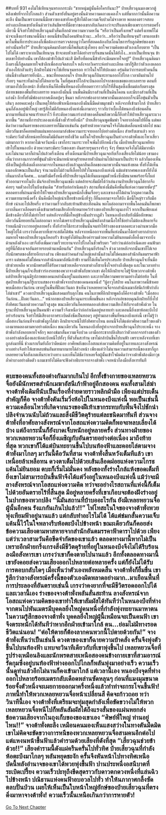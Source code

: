 ##บทที่ 931 คงไม่ใช่เทียนจุนหรอกกระมัง
“ชายหนุ่มผู้นั้นคือใครกันนะ?” ป๋ายเสี่ยวฉุนมองพวกตู้หลิงเฟยที่จากไปไกลแล้ว ส่วนตัวเขายังยืนอยู่ตรงนั้นด้วยความคลางแคลงใจ แต่ที่มากกว่านั้นคือความตะลึง นั่นเป็นเพราะตอนนี้มือขวาของเขายังคงรู้สึกได้ถึงความเจ็บปวดไม่จางหาย
พอลองตรวจสอบอย่างละเอียดเขายังเห็นด้วยว่าเส้นชีพจรที่มือขวาของเขากลับเกิดลางว่าจะปริแตกเพียงเพราะการตบครั้งเดียวนี้ นี่จึงทำให้ป๋ายเสี่ยวฉุนตัวสั่นเยือกด้วยความหวาดหวั่น
“หรือว่าเป็นครึ่งเทพ? แต่ครึ่งเทพก็ไม่น่าจะแข็งแกร่งขนาดนี้นี่นา ตอนนี้ข้าเป็นถึงคนฟ้าแล้วนะ...หรือว่า...หรือว่าเป็นเทียนจุน!! เขาแอบเข้ามาในพื้นที่การประลองก็เพื่อต้องการตรวจสอบดูว่าใครที่สอดคล้องกับเงื่อนไขการรับลูกศิษย์ของเขาอย่างนั้นหรือ?” ป่ายเสี่ยวฉุนคิดมาถึงตรงนี้ก็พลันสะดุ้งโหยง ตกใจความคิดของตัวเองเกือบตาย
“เป็นไปไม่ได้ เพราะหากเป็นเทียนจุน ข้าจะตบหัวเขาได้อย่างราบรื่นขนาดนั้นได้ยังไง...หากเป็นเทียนจุน ข้าตบเขาไปอย่างนั้น เขาก็ต้องฆ่าข้าไปแล้วน่ะสิ มีหรือที่ตอนนี้ข้ายังจะมีลมหายใจอยู่!” ป๋ายเสี่ยวฉุนคิดมาถึงตรงนี้ก็สูดลมหายใจเข้าลึกเพื่อสงบจิตสงบใจ หลังจากวิเคราะห์อย่างละเอียด เขาก็รู้สึกว่าตัวเองหลอกตัวเองให้กลัวแท้ๆ อีกฝ่ายไม่น่าจะใช่เทียนจุนหรอก
ทว่าในใจก็ให้ปลงตก ครุ่นคิดว่าการตบหัวคนอื่นเช่นนี้ช่างอันตรายยิ่งนัก...
ขณะที่ทอดถอนใจ ป๋ายเสี่ยวฉุนก็บินทะยานออกไปไกล เวลาผันผ่านไปเรื่อยๆ จนกระทั่งผ่านไปได้หลายวัน ในที่สุดเขาก็ใกล้จะบินออกไปจากขอบเขตของทะเลทราย ตอนที่เขามองไปเบื้องหน้า สิ่งที่ตาเห็นก็คือพื้นที่หนองบึงที่ทอดยาวราวกับไร้ที่สิ้นสุดซึ่งเชื่อมต่อกับตรงสุดปลายเขตของพื้นที่ทะเลทราย
หนองบึงผืนนี้ บนพื้นดินมีบางส่วนที่เป็นดินโคลน และมีบางส่วนที่เป็นแอ่งน้ำ อีกทั้งยังมีฟองอากาศเดือดปุดๆ ขึ้นมา หลังจากฟองอากาศพวกนั้นแตกออกก็จะมีไอขุ่นมัวเป็นเส้นๆ ลอยคละคลุ้ง
เป็นเหตุให้ท้องฟ้าเหนือหนองบึงผืนนี้มืดดำขมุกขมัว
หลังจากที่เข้ามาใกล้ ป๋ายเสี่ยวฉุนก็ลังเลอยู่พักใหญ่ เขารู้สึกไม่ดีกับหนองบึงแห่งนี้เอามากๆ ราวกับว่าเบื้องใต้หนองบึงซ่อนคลื่นมากมายที่แฝงเจตนาร้ายเอาไว้ ยิ่งระดับความแกร่งกล้าของคลื่นพลังพวกนี้ก็ยิ่งทำให้ป๋ายเสี่ยวฉุนระแวงมากขึ้น
“สถานที่การประลองแห่งนี้ช่างชั่วร้ายยิ่งนัก” ป๋ายเสี่ยวฉุนพูดพึมพำ ใจอยากอ้อมไปที่อื่น แต่พอคิดว่าความอันตรายของทะเลทรายก็มีมากเช่นกัน สุดท้ายด้วยความจนใจจึงได้แต่เคลื่อนหน้าต่อไป
ขณะเดียวกันเขาก็คอยหยิบแผ่นหยกออกมาส่งข้อความกระจายออกไปอย่างต่อเนื่อง สำหรับเขาแล้ว หากระมัดระวังตัวสักหน่อยก็ย่อมไม่มีอันตรายถึงชีวิต แต่ในใจป๋ายเสี่ยวฉุนเป็นห่วงจางต้าพั่งและโหวเสี่ยวเม่ยมากกว่า หากหาไม่เจอวันหนึ่ง เขาก็กระวนกระวายใจเพิ่มไปอีกหนึ่งวัน
เมื่อป๋ายเสี่ยวฉุนเหยียบเข้าไปในหนองบึง ด้วยความระมัดระวังของเขา อันตรายรุนแรงจริงๆ จังๆ ที่พบเจอจึงไม่ได้มีมากนัก และไม่นานเวลาก็ผ่านไปแล้วครึ่งเดือน
ครึ่งเดือนมานี้ป๋ายเสี่ยวฉุนเจอกับเรื่องเสี่ยงภัยไม่น้อย เขามองเห็นว่ากลางนภากาศที่ขุ่นมัวมักจะมีนกหน้าตาดุร้ายหลายตัวบินผ่านไปผ่านมาเป็นประจำ แล้วก็มองเห็นปลิงเป็นฝูงที่เด้งผลึ่งออกมาจากในหนองบึงแล้วดูดกลืนเลือดของนกพวกนั้นจนแห้งขอด
ทั้งยังได้เห็นแมลงลักษณะเป็นเส้นๆ จำนวนนับไม่ถ้วนที่เลื้อยไปทั่วในหนองบึงแห่งนี้ แม้แต่ซากศพเองเขาก็ยังได้เห็นมากถึงเจ็ดศพ...
แถมยังมีครั้งหนึ่งที่ป๋ายเสี่ยวฉุนได้เห็นแมงมุมตัวหนึ่งซึ่งมีขนาดพอร้อยจั้งโผล่หัวออกมาจากในบึง มันจ้องป๋ายเสี่ยวฉุนเขม็ง แต่คล้ายจะสัมผัสได้ว่าเล่นงานป๋ายเสี่ยวฉุนได้ยากจึงค่อยๆ จมตัวลงไปในบึงเช่นเดิม
“สำหรับก่อกำเนิดแล้ว สถานที่แห่งนี้มันคือพื้นที่แห่งความตายชัดๆ!” ตลอดทางที่ผ่านมานี้ทำให้ใจของป๋ายเสี่ยวฉุนหนักอึ้งขึ้นเรื่อยๆ และเขาเองก็ได้ผ่านวิกฤตความเป็นความตายมาหนึ่งครั้ง
นั่นคือมือใหญ่เน่าเปื่อยข้างหนึ่งที่จู่ๆ ก็ยื่นออกมาจากใต้บึง มือนี้ใหญ่ราวกับมือยักษ์ เน่าเละไปเสียครึ่ง ทว่าความเร็วกลับสะท้านฟ้าสะเทือนดิน พอโผล่ออกมาจากพื้นโคลนมันก็พกพาเอากลิ่นคาวเลือดตรงดิ่งเข้ามาพร้อมเสียงอึกทึกหมายคว้าร่างของป๋ายเสี่ยวฉุนเอาไว้
หากเป็นเพียงแค่มือข้างเดียวก็ยังไม่เท่าไหร่ แต่หลังจากที่มือใหญ่ข้างนั้นปรากฏตัว ในหนองบึงกลับยังมีมือลักษณะเดียวกันนี้ทยอยกันโผล่ออกมา หากไม่เพราะป๋ายเสี่ยวฉุนมีพลังกล้ามเนื้อให้ใช้อย่างไม่ต้องเสียดายจึงร่ายผนึกมิวางวายอยู่หลายครั้ง ทั้งยังร่ายใช้กระสวยชิ้นนั้นจนทำให้ร่างของเขาลอดทะลวงผ่านพวกมือใหญ่ไปได้ เกรงว่าก็คงยากที่เขาจะสลัดได้พ้น
หลังจากหนีออกจากพื้นที่แห่งนั้นมาได้อย่างยากลำบาก ลมหายใจของป๋ายเสี่ยวฉุนก็หอบรัว ข้างหูยังได้ยินเสียงคำรามด้วยความไม่ยินยอมดังอื้ออึ้งมาจากบึงด้านหลังตัวเอง เขาจึงยิ่งเพิ่มความเร็วทะยานจากไปไกลในชั่วพริบตา
“อย่าว่าแต่ก่อกำเนิดเลย คนฟ้ามาอยู่ที่นี่ก็ต้องเจออันตรายรอบด้านเหมือนกัน” ป๋ายเสี่ยวฉุนยิ่งร้อนใจ ช่วงเวลาหลังจากนั้นเขาก็ได้เจอกับนักพรตของสี่สายอีกบางส่วน เพียงแต่ว่าคนส่วนใหญ่เหล่านั้นล้วนไม่ใช่คนของสำนักอันตมรรคาฟ้าดารา แต่ขอแค่ไม่ใช่คนจากสำนักเมฆาอัสนีเก้าฟ้า ยามที่ได้เห็นใครประสบภัย ป๋ายเสี่ยวฉุนก็จะยื่นมือเข้าช่วยเหลือ
พวกนักพรตที่ได้รับความช่วยเหลือจากเขาต่างก็ซาบซึ้งใจอย่างถึงขีดสุด และในเวลาอย่างนี้ป๋ายเสี่ยวฉุนก็จะสืบข่าวร่องรอยของพวกจางต้าพั่งกับพวกเขา ต่อให้อีกฝ่ายจะไม่รู้จักพวกจางต้าพั่ง แต่ป๋ายเสี่ยวฉุนมีรูปภาพของคนเหล่านั้นอยู่ในแผ่นหยก
และภายใต้ความพยายามอย่างไม่ย่อท้อ ในที่สุดป๋ายเสี่ยวฉุนก็รู้เบาะแสของจางต้าพั่งจากปากของคนคนหนึ่ง!
“ผู้อาวุโสป๋าย คนในภาพวาดนี้ข้าเคยพบเมื่อสองวันก่อน เขาอยู่ในพื้นที่ฝั่งตะวันตก ข้าเห็นว่าเหลยหยวนจื่อจากสำนักเมฆาอัสนีเก้าฟ้ากำลังไล่ฆ่าเขา!”
ดวงตาป๋ายเสี่ยวฉุนมีแสงคมกริบลุกโชน คนในภาพที่อีกฝ่ายพูดถึงก็คือจางต้าพั่ง
“เมื่อสองวันก่อน...ฝั่งตะวันตก...” หน้าอกของป๋ายเสี่ยวฉุนกระเพื่อมขึ้นลง หลังจากเอ่ยขอบคุณอีกฝ่ายก็บึ่งไปยังทิศตะวันตกด้วยความเร็วสูงสุด ขณะเดียวกันก็คอยทดลองส่งข้อความเสียงให้กับจางต้าพั่งด้วย
ในฐานะที่ป๋ายเสี่ยวฉุนเป็นคนฟ้า ความเร็วจึงเหนือว่าก่อกำเนิดอยู่หลายเท่า และตอนนี้ยิ่งเขาห้อตะบึงไปอย่างร้อนรน จึงทำให้มีเสียงอากาศระเบิดดังซัดเป็นทอดๆ อยู่ท่ามกลางพื้นที่หนองบึงแห่งนี้
เขาไม่รู้ว่าเมื่อสองวันก่อนที่จางต้าพั่งถูกไล่ฆ่า อีกฝ่ายจะหนีไปยังทิศทางไหน ตอนนี้จึงได้แต่อาศัยความเร็วของตัวเองมาทดลองตามหาอย่างต่อเนื่อง
ขณะเดียวกัน ในหนองบึงที่อยู่ห่างจากป๋ายเสี่ยวฉุนไประยะหนึ่ง จางต้าพั่งกำลังหอบหายใจฮักๆ พลางข่มกลั้นความเจ็บปวด เอามือกระชากปลิงสิบกว่าตัวออกจากร่างของตัวเองอย่างต่อเนื่องและห้อตะบึงหนีไปทั้งๆ ที่ตัวสั่นสะท้าน
เขาไม่กล้าบินขึ้นไปบนฟ้า เพราะหลังจากที่เขาถูกส่งมาที่นี่ ช่วงแรกเริ่มยังถือว่าดีหน่อย อาศัยพลังของโอสถแห่งความคิดที่อยู่ในกายและลางสังหรณ์บางอย่างจึงทำให้เขาหลบพ้นอันตายมากมายได้ล่วงหน้า
เพียงแต่ว่าไม่นานความสามารถนี้ของเขาก็ถูกเหลยหยวนจื่อสังเกตเห็นระหว่างทาง และเห็นได้ชัดว่าเหลยจื่อผู้นั้นเข้าใจผิดคิดว่าจางต้าพั่งต้องมีอาวุธล้ำค่าบางอย่างติดตัว แถมเขายังไม่คิดจะฟังคำอธิบายจากจางต้าพั่ง เจอหน้าก็ลงมือสังหารทันที

ตบะของคนทั้งสองต่างกันมากเกินไป อีกทั้งข้างกายของเหลยหยวนจื่อยังมีนักพรตสำนักเมฆาอัสนีเก้าฟ้าอยู่อีกสองคน คนทั้งสามไล่ฆ่าจางต้าพั่งเดิมทีนับเป็นเรื่องที่ง่ายดายราวพลิกฝ่ามือ เพียงแต่ประเด็นสำคัญก็คือ จางต้าพั่งดันเริ่มวิ่งห้อไปในหนองบึงแห่งนี้
พอเป็นเช่นนี้ ความเคลื่อนไหวที่เกิดจากแรงของฝีเท้าเขากระทบกับพื้นจึงไปชักนำปลิงจำนวนนับไม่ถ้วนและสิ่งมีชีวิตดุร้ายแต่ละชนิดมาทันที ส่วนจางต้าพั่งที่อาศัยลางสังหรณ์จากโอสถแห่งความคิดก็พอจะหลบเลี่ยงได้บ้าง แต่ถึงกระนั้นก็ยังบาดเจ็บหนักอยู่หลายครั้ง ส่วนทางฝ่ายของพวกเหลยหยวนจื่อก็ยิ่งเผชิญกับอันตรายอย่างต่อเนื่อง
มาถึงท้ายที่สุด พวกเขาก็ได้แต่บินทะยานขึ้นไปบนท้องฟ้าและคอยไล่ตามจางต้าพั่งมาไกลๆ
มาวันนี้คือวันที่สาม จางต้าพั่งสิ้นหวังเต็มทีแล้ว เขาเหนื่อยล้าเหลือทน ดวงตาเต็มไปด้วยเส้นเลือดฝอยแห่งความโกรธแค้นไม่ยินยอม ตบะก็เริ่มไม่มั่นคง พลังของทั้งร่างใกล้แห้งขอดเต็มที
ยิ่งเขาไม่สามารถบินขึ้นฟ้าจึงได้แต่วิ่งอยู่ในหนองบึงแห่งนี้ แม้ว่าจะมีลางสังหรณ์จากโอสถแห่งความคิด ทว่าจะอย่างไรสถานที่แห่งนี้ก็เต็มไปด้วยอันตรายไร้ที่สิ้นสุด มีอยู่หลายครั้งที่เขาเกือบจะต้องฝังร่างอยู่ในปากของพวกปลิง
“นี่มันสถานที่บ้าบออะไรกัน ยังมีเหลยหยวนจื่อผู้นั้นอีกคน รังแกกันเกินไปแล้ว!!” ไฟโทสะในใจของจางต้าพั่งพวยพุ่งเทียมฟ้าอยู่นานแล้ว แต่กลับทำอะไรไม่ได้ ได้แต่ข่มกลั้นความเจ็บแค้นนี้ไว้ในใจพลางรีบห้อตะบึงไปข้างหน้า ขณะเดียวกันก็คอยส่งข้อความเสียงตามหาสหายจากสำนักอันตมรรคาฟ้าดาราไปด้วย
เพียงแต่ว่าเวลาสามวันคือขีดจำกัดของเขาแล้ว ตลอดทางมานี้หากไม่เป็นเพราะอีกฝ่ายกริ่งเกรงสิ่งมีชีวิตดุร้ายที่อยู่ในหนองบึงจึงไม่ได้รีบร้อนลงมือสังหารเขา เกรงว่าเขาก็คงตายไปนานแล้ว
อีกทั้งตลอดทางมานี้เขายังคอยส่งความเสียงออกไปหลายต่อหลายครั้ง แต่ก็ยังไม่ได้รับการตอบกลับใดๆ
เมื่อเห็นว่าตัวเองพลังหมดสิ้น จางต้าพั่งก็ยิ้มขื่น เขารู้สึกว่าลางสังหรณ์ครั้งนี้ของตัวเองผิดพลาดอย่างมาก..มาเยือนพื้นที่การประลองที่อันตรายเช่นนี้ เกรงว่าคงยากที่จะมีชีวิตรอดออกไปได้
และเวลานี้เอง ร่างของจางต้าพั่งพลันสั่นสะท้าน ลางสังหรณ์จากโอสถแห่งความคิดของเขาทำให้เขาสัมผัสได้ทันทีว่าในหนองบึงที่ห่างจากตนไปพันเมตรมีบุคคลยิ่งใหญ่คนหนึ่งที่กำลังพุ่งทะยานมาหาตน
ในความรู้สึกของจางต้าพั่ง บุคคลยิ่งใหญ่ผู้นี้เหมือนจะเป็นคนฟ้า เขาจึงตระหนักได้ทันทีว่าหากอีกฝ่ายเข้ามาใกล้ ตน...ย่อมไม่มีทางรอดชีวิตแน่นอน!
“ต่อให้ตายก็ต้องลากคนพวกนี้ไปตายด้วยกัน!” จางต้าพั่งเห็นว่าเป็นเช่นนี้ ดวงตาของเขาก็ฉายความบ้าคลั่ง ครั้นจึงพุ่งตัวขึ้นไปบนท้องฟ้า แทบจะวินาทีเดียวกับที่เขาพุ่งขึ้นไป เหลยหยวนจื่อที่รูปร่างเหมือนลิงและนักพรตสายเหนือสองคนข้างกายเขาที่สวมอารณ์รัดกุมซึ่งอยู่บนท้องฟ้าห่างออกไปไกลก็พลันพุ่งมาอย่างเร็ว ความเร็วนั้นดูท่าแล้วอีกไม่นานก็คงเข้ามาใกล้
แต่เวลานี้เอง หนองบึงจุดที่ห่างออกไปหลายร้อยเมตรกลับเดือดพล่านซัดหลุนๆ ก่อนที่แมงมุมขนาดร้อยจั้งตัวหนึ่งจะเผยกายออกมาครึ่งหนึ่งแล้วทำท่าจะกระโจนขึ้นฟ้า!
ภาพนี้ทำให้พวกเหลยหยวนจื่อหน้าเปลี่ยนสี คิดจะก้าวถอย ทว่าวินาทีนี้เอง จางต้าพั่งที่เตรียมจะทุ่มสุดกำลังเพื่อขัดขวางไม่ให้พวกเหลยหยวนจื่อหนีไปก็พลันสัมผัสได้ถึงแรงสั่นของแผ่นหยกส่งข้อความเสียงจากในถุงเก็บของของเขาเอง
“ศิษย์พี่ใหญ่ ท่านอยู่ไหน!!”
จางต้าพั่งตะลึง เหมือนคนมองเห็นแสงสว่างในทางตันมืดมิด เขาไม่คิดจะขัดขวางการหนีของพวกเหลยหยวนจื่อสามคนอีกต่อไป แต่แหงนหน้าขึ้นฟ้าแล้วคำรามด้วยเสียงที่ดังที่สุด
“เสี่ยวฉุนช่วยข้าด้วย!!”
เสียงคำรามนี้ดังแผ่ครืนครั่นไปทั่วทิศ ป๋ายเสี่ยวฉุนที่กำลังห้อตะบึงมาไกลๆ พลันหยุดชะงัก ครั้นจึงหันหน้าไปทางทิศเหนือ บัดนี้พลังอำนาจของเขาได้พวยพุ่งขึ้นฟ้า ปานประหนึ่งอสนีบาตที่ระเบิดเปรี้ยง ความเร็วปะทุถึงขีดสุดราวกับดาวตกดวงหนึ่งที่แล่นฉิวไปข้างหน้า ปณิธานแห่งคนฟ้าอบอวลไปทั่ว ทำให้นภากาศกลิ้งซัดตลบปั่นป่วน เผยให้เห็นเป็นใบหน้าใหญ่ยักษ์ของป๋ายเสี่ยวฉุนที่ตรงดิ่งมาหาจางต้าพั่ง!
ความเร็วนั้นเหนือเกินกว่าการหายตัว!
------


[Go To Next Chapter]( ./78.md)